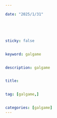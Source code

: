 ```yaml
---

date: "2025/1/31"





sticky: false


keyword: galgame


description: galgame


title: 


tag: [galgame,]


categories: [galgame]
---
```


